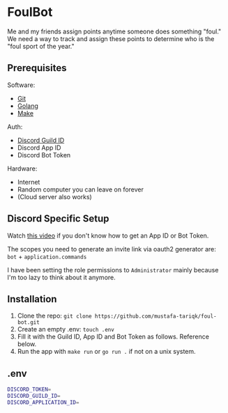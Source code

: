 # FoulBot

Me and my friends assign points anytime someone does something "foul." We need a way to track and assign these points to determine who is the "foul sport of the year."

## Prerequisites

Software:

* [Git](https://git-scm.com/downloads)
* [Golang](https://go.dev/doc/install)
* [Make](https://www.gnu.org/software/make/#download)

Auth:

* [Discord Guild ID](https://en.wikipedia.org/wiki/Template:Discord_server#Getting_Guild_ID)
* Discord App ID
* Discord Bot Token

Hardware:

* Internet
* Random computer you can leave on forever
* (Cloud server also works)

## Discord Specific Setup

Watch [this video](https://youtu.be/Oy5HGvrxM4o) if you don't know how to get an App ID or Bot Token.

The scopes you need to generate an invite link via oauth2 generator are: `bot` + `application.commands`

I have been setting the role permissions to `Administrator` mainly because I'm too lazy to think about it anymore.

## Installation

1. Clone the repo: `git clone https://github.com/mustafa-tariqk/foul-bot.git`
2. Create an empty .env: `touch .env`
3. Fill it with the Guild ID, App ID and Bot Token as follows. Reference below.
4. Run the app with `make run` or `go run .` if not on a unix system.

## .env

```sh
DISCORD_TOKEN=
DISCORD_GUILD_ID=
DISCORD_APPLICATION_ID=
```
